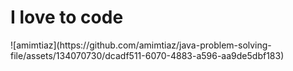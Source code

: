 <h1>I love to code</h1>
![amimtiaz](https://github.com/amimtiaz/java-problem-solving-file/assets/134070730/dcadf511-6070-4883-a596-aa9de5dbf183)


